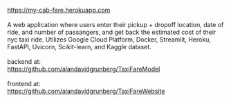 https://my-cab-fare.herokuapp.com
<br><br>
A web application where users enter their pickup + dropoff location, date of ride, and number of passangers, and get back the estimated cost of their nyc taxi ride.
Utilizes Google Cloud Platform, Docker, Streamlit, Heroku, FastAPI, Uvicorn, Scikit-learn, and Kaggle dataset. 
<br><br>
backend at: <br>
https://github.com/alandavidgrunberg/TaxiFareModel
<br> <br>
frontend at: <br>
https://github.com/alandavidgrunberg/TaxiFareWebsite
